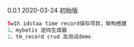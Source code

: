 0.0.1 2020-03-24 初始版
```java
5w1h idstaa time record保存项目，架构搭建
1、mybatis 逆向生成器
2、tm_record crud 及测试demo